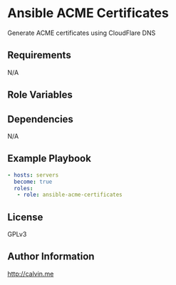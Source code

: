 # Ansible ACME Certificates

Generate ACME certificates using CloudFlare DNS

##  Requirements

N/A

## Role Variables

## Dependencies

N/A

## Example Playbook

```yaml
- hosts: servers
  become: true
  roles:
   - role: ansible-acme-certificates
```

## License

GPLv3

## Author Information

http://calvin.me
